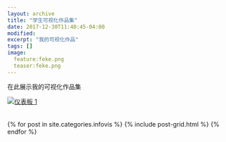 ```yaml
---
layout: archive
title: "学生可视化作品集"
date: 2017-12-30T11:40:45-04:00
modified:
excerpt: "我的可视化作品"
tags: []
image: 
  feature:feke.png
  teaser:feke.png
---
```

在此展示我的可视化作品集
<html>
<head>
</head>
<body> 
<div class='tableauPlaceholder' id='viz1515301759738' style='position: relative'><noscript><a href='#'><img alt='仪表板 1 ' src='https:&#47;&#47;public.tableau.com&#47;static&#47;images&#47;_1&#47;_15835&#47;1_2&#47;1_rss.png' style='border: none' /></a></noscript><object class='tableauViz'  style='display:none;'><param name='host_url' value='https%3A%2F%2Fpublic.tableau.com%2F' /> <param name='embed_code_version' value='3' /> <param name='site_root' value='' /><param name='name' value='_15835&#47;1_2' /><param name='tabs' value='no' /><param name='toolbar' value='yes' /><param name='static_image' value='https:&#47;&#47;public.tableau.com&#47;static&#47;images&#47;_1&#47;_15835&#47;1_2&#47;1.png' /> <param name='animate_transition' value='yes' /><param name='display_static_image' value='yes' /><param name='display_spinner' value='yes' /><param name='display_overlay' value='yes' /><param name='display_count' value='yes' /><param name='filter' value='publish=yes' /></object></div><script type='text/javascript'>var divElement = document.getElementById('viz1515301759738');var vizElement = divElement.getElementsByTagName('object')[0];vizElement.style.width='1000px';vizElement.style.height='827px';var scriptElement = document.createElement('script');                    scriptElement.src = 'https://public.tableau.com/javascripts/api/viz_v1.js';vizElement.parentNode.insertBefore(scriptElement, vizElement);</script>
<br>
<br>
<div class="tiles">
{% for post in site.categories.infovis %}
  {% include post-grid.html %}
{% endfor %}
</div><!-- /.tiles 把所有categories 有 infovis 的列出来-->
 </body>
 </html>

